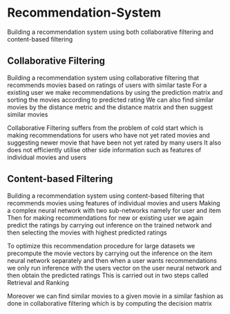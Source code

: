 # Recommendation-System
Building a recommendation system using both collaborative filtering and content-based filtering

## Collaborative Filtering
Building a recommendation system using collaborative filtering that recommends movies based on ratings of users with similar taste
For a existing user we make recommendations by using the prediction matrix and sorting the movies according to predicted rating
We can also find similar movies by the distance metric and the distance matrix and then suggest similar movies

Collaborative Filtering suffers from the problem of cold start which is making recommendations for users who have not yet rated movies and suggesting newer movie that have been not yet rated by many users
It also does not efficiently utilise other side information such as features of individual movies and users

## Content-based Filtering 
Building a recommendation system using content-based filtering that recommends movies using features of individual movies and users
Making a complex neural network with two sub-networks namely for user and item
Then for making recommendations for new or existing user we again predict the ratings by carrying out inference on the trained network and then selecting the movies with highest predicted ratings

To optimize this recommendation procedure for large datasets we precompute the movie vectors by carrying out the inference on the item neural network separately and then when a user wants recommendations we only run inference with the users vector on the user neural network and then obtain the predicted ratings
This is carried out in two steps called Retrieval and Ranking

Moreover we can find similar movies to a given movie in a similar fashion as done in collaborative filtering which is by computing the decision matrix

